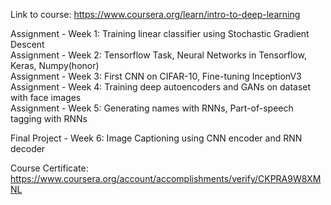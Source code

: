 Link to course: https://www.coursera.org/learn/intro-to-deep-learning

Assignment - Week 1: Training linear classifier using Stochastic Gradient Descent   
Assignment - Week 2: Tensorflow Task, Neural Networks in Tensorflow, Keras, Numpy(honor)  
Assignment - Week 3: First CNN on CIFAR-10, Fine-tuning InceptionV3  
Assignment - Week 4: Training deep autoencoders and GANs on dataset with face images  
Assignment - Week 5: Generating names with RNNs, Part-of-speech tagging with RNNs

Final Project - Week 6: Image Captioning using CNN encoder and RNN decoder  

Course Certificate: https://www.coursera.org/account/accomplishments/verify/CKPRA9W8XMNL   
